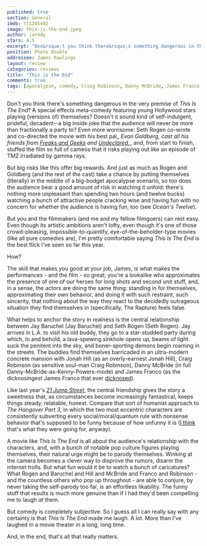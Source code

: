 ```yaml
---
published: true
section: General
imdb: tt1245492
image: this-is-the-end.jpeg
author: jaredy 
stars: 4.5
excerpt: "Don&rsquo;t you think there&rsquo;s something dangerous in the very premise of <em>This Is The End</em>? "
position: Photo Double
addressee: James Rawlings
layout: review
categories: reviews
title: "This is the End"
comments: true
tags: [apocalypse, comedy, Craig Robinson, Danny McBride, James Franco, Jay Baruchel, Letters, Seth Rogan]
---
```

Don't you think there's something dangerous in the very premise of _This Is The End_? A special effects meta-comedy featuring young Hollywood stars playing (versions of) themselves? Doesn't it sound kind of self-indulgent, prideful, decadent--a big inside joke that the audience will never be more than fractionally a party to? Even more worrisome: Seth Rogen co-wrote and co-directed the movie with his best pal_ _Evan Goldberg, cast all his friends from [_Freaks and Geeks_][1] and [_Undeclared_][2]_,_ and, from start to finish, stuffed the film so full of cameos that it risks playing out like an episode of TMZ irradiated by gamma rays.

   [1]: http://movies.netflix.com/WiMovie/Freaks_and_Geeks/70253797?trkid=1889703
   [2]: http://movies.netflix.com/WiMovie/Undeclared/70253798?trkid=1889703

But big risks like this offer big rewards. And just as much as Rogen and Goldberg (and the rest of the cast) take a chance by putting themselves (literally) in the middle of a big-budget apocalypse scenario, so too does the audience bear a good amount of risk in watching it unfold: there's nothing more unpleasant than spending two hours (and twelve bucks) watching a bunch of attractive people cracking wise and having fun with no concern for whether the audience is having fun, too (see _Ocean's Twelve_).

But you and the filmmakers (and me and my fellow filmgoers) can rest easy. Even though its artistic ambitions aren't lofty, even though it's one of those crowd-pleasing, impossible-to-quantify, eye-of-the-beholder-type movies (like all pure comedies are), I'm pretty comfortable saying _This Is The End_ is the best flick I've seen so far this year.

How?

The skill that makes you good at your job, James, is what makes the performances - and the film - so great; you're a lookalike who approximates the presence of one of our heroes for long shots and second unit stuff, and, in a sense, the actors are doing the same thing: standing in for themselves, approximating their own behavior, and doing it with such restraint, such sincerity, that nothing about the way they react to the decidedly outrageous situation they find themselves in (specifically, The Rapture) feels false.

What helps to anchor the story in realness is the central relationship between Jay Baruchel (Jay Baruchel) and Seth Rogen (Seth Rogen). Jay arrives in L.A. to visit his old buddy, they go to a star-studded party during which, lo and behold, a lava-spewing sinkhole opens up, beams of light suck the penitent into the sky, and boner-sporting demons begin roaming in the streets. The buddies find themselves barricaded in an ultra-modern concrete mansion with Jonah Hill (as an overly-earnest Jonah Hill), Craig Robinson (as sensitive soul-man Craig Robinson), Danny McBride (in full Danny-McBride-as-Kenny-Powers-mode) and James Franco (as the dicknosingest James Franco that ever [dicknosed][3]). 

   [3]: http://filmdrunk.uproxx.com/2011/01/james-franco-refers-to-himself-in-the-third-person-now

Like last year's [_21 Jump Street_][4], the central friendship gives the story a sweetness that, as circumstances become increasingly fantastical, keeps things steady, relatable, honest. Compare that sort of humanist approach to _The Hangover Part 3_, in which the two most eccentric characters are consistently subverting every social/moral/quantum rule with nonsense behavior that's supposed to be funny because of how unfunny it is ([I think][5] that's what they were going for, anyway).

   [4]: /content/2012/3/15/sxsw-postcard-21-jump-street.html
   [5]: /content/2013/5/24/the-hangover-part-3.html

A movie like _This Is The End_ is all about the audience's relationship with the characters, and, with a bunch of notable pop culture figures playing themselves, their natural urge might be to parody themselves. Winking at the camera becomes a clever way to disprove the rumors, disarm the internet trolls. But what fun would it be to watch a bunch of caricatures? What Rogen and Baruchel and Hill and McBride and Franco and Robinson - and the countless others who pop up throughout - are able to conjure, by never taking the self-parody too far, is an effortless likability. The funny stuff that results is much more genuine than if I had they'd been compelling me to laugh _at_ them. 

But comedy is completely subjective. So I guess all I can really say with any certainty is that _This Is The End_ made me laugh. A lot. More than I've laughed in a movie theater in a long, long time.   

And, in the end, that's all that really matters.
